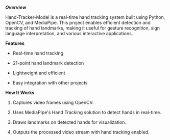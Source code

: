 ***Overview***

Hand-Tracker-Model is a real-time hand tracking system built using Python, OpenCV, and MediaPipe. This project enables efficient detection and tracking of hand landmarks, making it useful for gesture recognition, sign language interpretation, and various interactive applications.

**Features**

 - Real-time hand tracking

 - 21-point hand landmark detection

 - Lightweight and efficient

 - Easy integration with other projects

**How It Works**

1. Captures video frames using OpenCV.

2. Uses MediaPipe's Hand Tracking solution to detect hands in real-time.

3. Draws landmarks on detected hands for visualization.

4. Outputs the processed video stream with hand tracking enabled.
